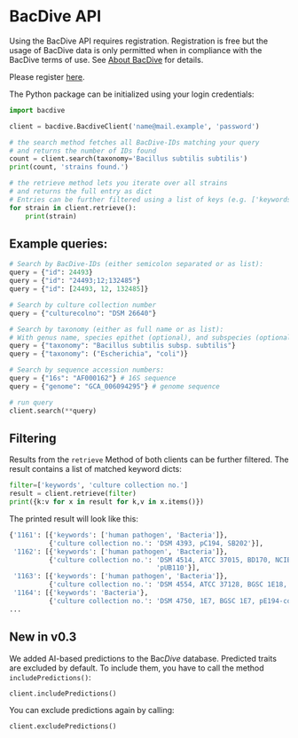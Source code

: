 # BacDive API

Using the BacDive API requires registration. Registration is free but the usage of BacDive data is only permitted when in compliance with the BacDive terms of use. See [About BacDive](https://bacdive.dsmz.de/about) for details.

Please register [here](https://api.bacdive.dsmz.de/login).

The Python package can be initialized using your login credentials:


```python
import bacdive

client = bacdive.BacdiveClient('name@mail.example', 'password')

# the search method fetches all BacDive-IDs matching your query
# and returns the number of IDs found
count = client.search(taxonomy='Bacillus subtilis subtilis')
print(count, 'strains found.')

# the retrieve method lets you iterate over all strains
# and returns the full entry as dict
# Entries can be further filtered using a list of keys (e.g. ['keywords'])
for strain in client.retrieve():
    print(strain)
```

## Example queries:

```python
# Search by BacDive-IDs (either semicolon separated or as list):
query = {"id": 24493}
query = {"id": "24493;12;132485"}
query = {"id": [24493, 12, 132485]}

# Search by culture collection number
query = {"culturecolno": "DSM 26640"}

# Search by taxonomy (either as full name or as list):
# With genus name, species epithet (optional), and subspecies (optional).
query = {"taxonomy": "Bacillus subtilis subsp. subtilis"}
query = {"taxonomy": ("Escherichia", "coli")}

# Search by sequence accession numbers:
query = {"16s": "AF000162"} # 16S sequence
query = {"genome": "GCA_006094295"} # genome sequence

# run query
client.search(**query)
```

## Filtering

Results from the `retrieve` Method of both clients can be further filtered. The result contains a list of matched keyword dicts:

```python
filter=['keywords', 'culture collection no.']
result = client.retrieve(filter)
print({k:v for x in result for k,v in x.items()})
```

The printed result will look like this:

```python
{'1161': [{'keywords': ['human pathogen', 'Bacteria']},
          {'culture collection no.': 'DSM 4393, pC194, SB202'}],
 '1162': [{'keywords': ['human pathogen', 'Bacteria']},
          {'culture collection no.': 'DSM 4514, ATCC 37015, BD170, NCIB 11624, '
                                     'pUB110'}],
 '1163': [{'keywords': ['human pathogen', 'Bacteria']},
          {'culture collection no.': 'DSM 4554, ATCC 37128, BGSC 1E18, pE194'}],
 '1164': [{'keywords': 'Bacteria'},
          {'culture collection no.': 'DSM 4750, 1E7, BGSC 1E7, pE194-cop6'}],
...
```

## New in v0.3

We added AI-based predictions to the Bac*Dive* database. Predicted traits are excluded by default. To include them, you have to call the method `includePredictions()`:

```python
client.includePredictions()
```

You can exclude predictions again by calling: 

```python
client.excludePredictions()
```

